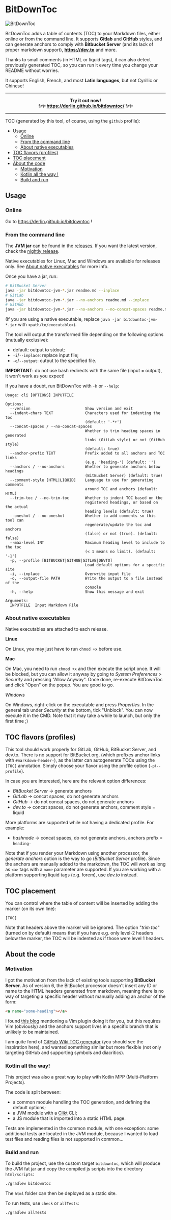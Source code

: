 # BitDownToc

![BitDownToc](https://github.com/derlin/bitdowntoc/raw/main/src/jsMain/resources/og-bitdowntoc.png)

BitDownToc adds a table of contents (TOC) to your Markdown files, either online or from the command line.
It supports **Gitlab** and **GitHub** styles, and can generate anchors to comply with **Bitbucket Server**
(and its lack of proper markdown support), **https://dev.to** and more.

Thanks to small comments (in HTML or liquid tags), it can also detect previously generated TOC,
so you can run it every time you change your README without worries.

It supports English, French, and most **Latin languages**, but not Cyrillic or Chinese!

---

<p align="center">
  <b>
  Try it out now!<br>
  ✨✨ <a href="https://derlin.github.io/bitdowntoc/">https://derlin.github.io/bitdowntoc/</a> ✨✨
  </b>
</p>

----

TOC (generated by this tool, of course, using the `github` profile):

<!-- TOC start -->
- [Usage](#usage)
  * [Online](#online)
  * [From the command line](#from-the-command-line)
  * [About native executables](#about-native-executables)
- [TOC flavors (profiles)](#toc-flavors-profiles)
- [TOC placement](#toc-placement)
- [About the code](#about-the-code)
  * [Motivation](#motivation)
  * [Kotlin all the way !](#kotlin-all-the-way-)
  * [Build and run](#build-and-run)
<!-- TOC end -->


## Usage

### Online

Go to https://derlin.github.io/bitdowntoc !

### From the command line

The **JVM jar** can be found in the [releases](https://github.com/derlin/bitdowntoc/releases).
If you want the latest version, check the [nightly release](https://github.com/derlin/bitdowntoc/releases/nightly).

Native executables for Linux, Mac and Windows are available for releases only.
See [About native executables](#about-native-executables) for more info.

Once you have a jar, run:
```bash
# BitBucket Server
java -jar bitdowntoc-jvm-*.jar readme.md --inplace
# GitLab
java -jar bitdowntoc-jvm-*.jar --no-anchors readme.md --inplace
# GitHub
java -jar bitdowntoc-jvm-*.jar --no-anchors --no-concat-spaces readme.md --inplace
```
(If you are using a native executable, replace `java -jar bitdowntoc-jvm-*.jar` with `<path/to/executable>`).

The tool will output the transformed file depending on the following options (mutually exclusive):

* default: output to stdout;
* `-i`/`--inplace`: replace input file;
* `-o`/`--output`: output to the specified file.

**IMPORTANT**: do not use bash redirects with the same file (input = output), it won't work as you expect!

If you have a doubt, run BitDownToc with `-h` or `--help`:
```text
Usage: cli [OPTIONS] INPUTFILE

Options:
  --version                        Show version and exit
  --indent-chars TEXT              Characters used for indenting the toc
                                   (default: '-*+')
  --concat-spaces / --no-concat-spaces
                                   Whether to trim heading spaces in generated
                                   links (GitLab style) or not (GitHub style)
                                   (default: true)
  --anchor-prefix TEXT             Prefix added to all anchors and TOC links
                                   (e.g. 'heading-') (default: '')
  --anchors / --no-anchors         Whether to generate anchors below headings
                                   (BitBucket Server) (default: true)
  --comment-style [HTML|LIQUID]    Language to use for generating comments
                                   around TOC and anchors (default: HTML)
  --trim-toc / --no-trim-toc       Whether to indent TOC based on the
                                   registered headings, or based on the actual
                                   heading levels (default: true)
  --oneshot / --no-oneshot         Whether to add comments so this tool can
                                   regenerate/update the toc and anchors
                                   (false) or not (true). (default: false)
  --max-level INT                  Maximum heading level to include to the toc
                                   (< 1 means no limit). (default: '-1')
  -p, --profile [BITBUCKET|GITHUB|GITLAB|DEVTO]
                                   Load default options for a specific site
  -i, --inplace                    Overwrite input file
  -o, --output-file PATH           Write the output to a file instead of the
                                   console
  -h, --help                       Show this message and exit

Arguments:
  INPUTFILE  Input Markdown File
```

### About native executables

Native executables are attached to each release.

**Linux**

On Linux, you may just have to run `chmod +x` before use.

**Mac**

On Mac, you need to run `chmod +x` and then execute the script once.
It will be blocked, but you can allow it anyway by going to *System Preferences* > *Security* and pressing "Allow Anyway".
Once done, re-execute BitDownToc and click "Open" on the popup.
You are good to go.

*Windows*

On Windows, right-click on the executable and press *Properties*.
In the general tab under *Security* at the bottom, tick "Unblock".
You can now execute it in the CMD. Note that it may take a while to launch, but only the first time ;)

## TOC flavors (profiles)

This tool should work properly for GitLab, GitHub, BitBucket Server, and dev.to.
There is no support for BitBucket.org, (which prefixes anchor links with `#markdown-header-`),
as the latter can autogenerate TOCs using the `[TOC]` annotation.
Simply choose your flavor using the profile option (`-p`/`--profile`).

In case you are interested, here are the relevant option differences:

* *BitBucket Server* → generate anchors
* *GitLab* → concat spaces, do not generate anchors
* *GitHub* → do not concat spaces, do not generate anchors
* *dev.to* → concat spaces, do not generate anchors, comment style = liquid

More platforms are supported while not having a dedicated profile. For example:

* *hashnode* → concat spaces, do not generate anchors, anchors prefix = `heading-`

Note that if you render your Markdown using another processor, the *generate anchors* option is the way to go
(*BitBucket Server* profile).
Since the anchors are manually added to the markdown, the TOC will work as long as `<a>` tags with a `name` parameter
are supported. If you are working with a platform supporting liquid tags (e.g. forem), use *dev.to* instead.

## TOC placement

You can control where the table of content will be inserted by adding the marker (on its own line):
```text
[TOC]
```

Note that headers above the marker will be ignored. The option "*trim toc*" (turned on by default) means that if
you have e.g. only level-2 headers below the marker, the TOC will be indented as if those were level 1 headers.

## About the code

### Motivation

I got the motivation from the lack of existing tools supporting **BitBucket Server**.
As of version 6, the BitBucket processor doesn't insert any ID or name to the HTML headers generated from markdown, meaning there is no way
of targeting a specific header without manually adding an anchor of the form:
```html
<a name="some-heading"></a>
```

I found [this blog](https://rderik.com/blog/generate-table-of-contents-with-anchors-for-markdown-file-vim-plugin/)
mentioning a Vim plugin doing it for you, but this requires Vim (obviously) and the anchors support lives in a
specific branch that is unlikely to be maintained.

I am quite fond of [GitHub Wiki TOC generator](https://ecotrust-canada.github.io/markdown-toc/)
(you should see the inspiration here), and wanted something similar but more flexible
(not only targeting GitHub and supporting symbols and diacritics).


### Kotlin all the way!

This project was also a great way to play with Kotlin MPP (Multi-Platform Projects).

The code is split between:
* a common module handling the TOC generation, and defining the default options;
* a JVM module with a [Clikt](https://ajalt.github.io/clikt/) CLI;
* a JS module that is imported into a static HTML page.

Tests are implemented in the common module, with one exception: some additional tests are located in the JVM module,
because I wanted to load test files and reading files is not supported in common...

### Build and run

To build the project, use the custom target `bitdowntoc`, which will produce the JVM fat jar and copy the compiled
js scripts into the directory `html/scripts`:
```bash
./gradlew bitdowntoc
```
The `html` folder can then be deployed as a static site.


To run tests, use `check` or `allTests`:
```bash
./gradlew allTests
```
